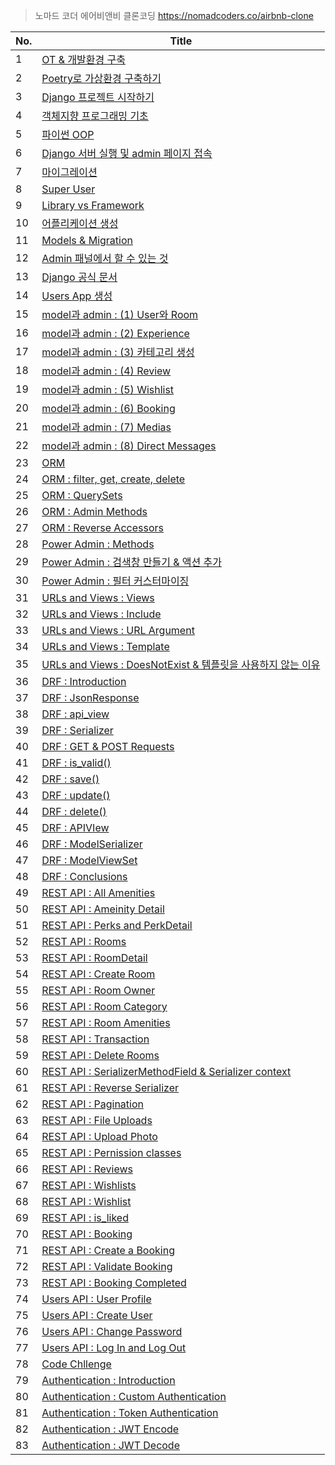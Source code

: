 > 노마드 코더 에어비앤비 클론코딩 https://nomadcoders.co/airbnb-clone


| No. | Title |
| --- | ----- |
| 1   | [OT & 개발환경 구축](https://www.notion.so/hello-happy-world/OT-9f55212c32844698b5c4ae697a155b7f?pvs=4) |
| 2   | [Poetry로 가상환경 구축하기](https://www.notion.so/hello-happy-world/Poetry-e126089221984a74b3237e6b5bcf672c?pvs=4) |
| 3   | [Django 프로젝트 시작하기](https://www.notion.so/hello-happy-world/Django-85d34c52734b4018956bd2e3324feae1?pvs=4) |
| 4   | [객체지향 프로그래밍 기초](https://www.notion.so/hello-happy-world/60e6155426d6464bbbc6701dac40773b?pvs=4) |
| 5   | [파이썬 OOP](https://www.notion.so/hello-happy-world/OOP-53981ecc815343ce9c6e5a46c5681d4e?pvs=4) |
| 6   | [Django 서버 실행 및 admin 페이지 접속](https://www.notion.so/hello-happy-world/Django-admin-6b2e9dd186b649c6b2a775d28f565123?pvs=4) |
| 7   | [마이그레이션](https://www.notion.so/hello-happy-world/bbf215b5d03a4d73834215c17cd60f8e?pvs=4) |
| 8   | [Super User](https://www.notion.so/hello-happy-world/Super-User-f489118e419946779d40ea28b41385ff?pvs=4) |
| 9   | [Library vs Framework](https://www.notion.so/hello-happy-world/Library-vs-Framework-4003ddbe0a2d4df58f6bfc54e6b5d387?pvs=4) |
| 10  | [어플리케이션 생성](https://www.notion.so/hello-happy-world/4ef93fc7c092486bb43c080d15fe0e32?pvs=4) |
| 11  | [Models & Migration](https://www.notion.so/hello-happy-world/Models-Migrations-f2d5724eef824242810e6e6bcf25f96b?pvs=4) |
| 12  | [Admin 패널에서 할 수 있는 것](https://www.notion.so/hello-happy-world/Admin-4cd6df2200a04731a89a652dfbea9835?pvs=4) |
| 13  | [Django 공식 문서](https://www.notion.so/hello-happy-world/Django-cb85aa1ade4d443cb4c25f4c19614f6a?pvs=4) |
| 14  | [Users App 생성](https://www.notion.so/hello-happy-world/Users-APP-0e805d5f1e42452b9c8dc5c998328841?pvs=4) |
| 15  | [model과 admin : (1) User와 Room](https://www.notion.so/hello-happy-world/model-admin-1-User-Room-a7348883eab54f4cac9f806da97328a5?pvs=4) |
| 16  | [model과 admin : (2) Experience](https://www.notion.so/hello-happy-world/model-admin-2-Experience-3bb4ad69d06243ce952e7dd49db1e85c?pvs=4) |
| 17  | [model과 admin : (3) 카테고리 생성](https://www.notion.so/hello-happy-world/model-admin-3-61d37bcebc804b0a8dd6cbb34c2467dc?pvs=4) |
| 18  | [model과 admin : (4) Review](https://www.notion.so/hello-happy-world/model-admin-4-Review-f0ff748a0347447a97298ffc90d207db?pvs=4) |
| 19  | [model과 admin : (5) Wishlist](https://www.notion.so/hello-happy-world/model-admin-5-Wishlist-543802009b644ac6a276a34f82e797f4?pvs=4) |
| 20  | [model과 admin : (6) Booking](https://www.notion.so/hello-happy-world/model-admin-6-Booking-77c9d32b36a04116aef010dc27cce5f5?pvs=4) |
| 21  | [model과 admin : (7) Medias](https://www.notion.so/hello-happy-world/model-admin-7-Medias-fd7cde5ba648481b8dcd8a2ad3a264a2?pvs=4) |
| 22  | [model과 admin : (8) Direct Messages](https://www.notion.so/hello-happy-world/model-admin-8-Direct-Messages-21b1bf00832745fabb46908a0c9ae30e?pvs=4) |
| 23  | [ORM](https://www.notion.so/hello-happy-world/ORM-078981efce354068aa9eebc77612bf8f?pvs=4) |
| 24  | [ORM : filter, get, create, delete](https://www.notion.so/hello-happy-world/ORM-filter-get-create-delete-67761f8f373b469ea50c117e36a0ad0f?pvs=4) |
| 25  | [ORM : QuerySets](https://www.notion.so/hello-happy-world/ORM-QuerySets-eb276e883370465790777704e595877b?pvs=4) |
| 26  | [ORM : Admin Methods](https://www.notion.so/hello-happy-world/ORM-Admin-Methods-b563b3fd7758404da88ebba51541ef96?pvs=4) |
| 27  | [ORM : Reverse Accessors](https://www.notion.so/hello-happy-world/ORM-Reverse-Accessors-16be065c7a824c74a74abd8cc1829bba?pvs=4) |
| 28  | [Power Admin : Methods](https://www.notion.so/hello-happy-world/Power-Admin-Methods-06fab755a480441a9c3a503da1434763?pvs=4) |
| 29  | [Power Admin : 검색창 만들기 & 액션 추가](https://www.notion.so/hello-happy-world/Power-Admin-e423db43d6014e4a9d91865edce31549?pvs=4) |
| 30  | [Power Admin : 필터 커스터마이징](https://www.notion.so/hello-happy-world/Power-Admin-8e091062059f4b1abd23c595baa38f60?pvs=4) |
| 31  | [URLs and Views : Views](https://www.notion.so/hello-happy-world/URLs-and-Views-Views-6558721477a94797965c244d358ddeff?pvs=4) |
| 32  | [URLs and Views : Include](https://www.notion.so/hello-happy-world/URLs-and-Views-Include-c24d12e2621d41819f46f0a7c7a730f9?pvs=4) |
| 33  | [URLs and Views : URL Argument](https://www.notion.so/hello-happy-world/URLs-and-Views-URL-Argument-39a8599912f04313a7561e6e59df3858?pvs=4) |
| 34  | [URLs and Views : Template](https://www.notion.so/hello-happy-world/URLs-and-Views-Template-23ab6c48adff4e798eff9d532656f530?pvs=4) |
| 35  | [URLs and Views : DoesNotExist & 템플릿을 사용하지 않는 이유](https://www.notion.so/hello-happy-world/URLs-and-Views-DoesNotExist-f1b6059b7b5048a9a0f35c604f41986e?pvs=4) |
| 36  | [DRF : Introduction](https://www.notion.so/hello-happy-world/DRF-Introduction-f993ba6d96b541e489ffaa129cb7d9dc?pvs=4) |
| 37  | [DRF : JsonResponse](https://www.notion.so/hello-happy-world/DRF-JsonResponse-ec726af68f09448f94e42a7c9a65ebf8?pvs=4) |
| 38  | [DRF : api_view](https://www.notion.so/hello-happy-world/DRF-api_view-0f8656874b6a4566abac5c81fc7e558b?pvs=4) |
| 39  | [DRF : Serializer](https://www.notion.so/hello-happy-world/DRF-Serializer-a9cf09e5f90541da869fdcfc7db200db?pvs=4) |
| 40  | [DRF : GET & POST Requests](https://www.notion.so/hello-happy-world/DRF-GET-POST-Requests-ec897053d3714646a33efce021d56a61?pvs=4) |
| 41  | [DRF : is_valid()](https://www.notion.so/hello-happy-world/DRF-is_valid-309fcdc17ff54110ae4fed60b9662e9a?pvs=4) |
| 42  | [DRF : save()](https://www.notion.so/hello-happy-world/DRF-save-42b9330dc0f14da782e172eb72f44688?pvs=4) |
| 43  | [DRF : update()](https://www.notion.so/hello-happy-world/DRF-update-d47448e9f5db44d2a4509db713d89a9e?pvs=4) |
| 44  | [DRF : delete()](https://www.notion.so/hello-happy-world/DRF-delete-72b27573bb9444c8bf8c49fd5a787c3a?pvs=4) |
| 45  | [DRF : APIVIew](https://www.notion.so/hello-happy-world/DRF-APIView-189c966b2da2448dbe3b3d99febab1c3?pvs=4) |
| 46  | [DRF : ModelSerializer](https://www.notion.so/hello-happy-world/DRF-ModelSerializer-efb59a64e51a4545824b3386ddc13b2f?pvs=4) |
| 47  | [DRF : ModelViewSet](https://www.notion.so/hello-happy-world/DRF-ModelViewSet-51ea325f6e324cfbb9aa7a9f300f48c5?pvs=4) |
| 48  | [DRF : Conclusions](https://www.notion.so/hello-happy-world/DRF-Conclusions-d34ce685d9ad4465a5bb40d56b1922b4?pvs=4) |
| 49  | [REST API : All Amenities](https://www.notion.so/hello-happy-world/REST-API-All-Amenities-b727aa3fd79b4ed48efdc8989a4738f8?pvs=4) |
| 50  | [REST API : Ameinity Detail](https://www.notion.so/hello-happy-world/REST-API-Amenity-Detail-7ec00d4adfe947da934e89c7379f1390?pvs=4) |
| 51  | [REST API : Perks and PerkDetail](https://www.notion.so/hello-happy-world/REST-API-Perks-and-PerkDetail-03274178456b4ee0806f18e007db7a7f?pvs=4) |
| 52  | [REST API : Rooms](https://www.notion.so/hello-happy-world/REST-API-Rooms-60102bc0c5b24b3bbef85aa8108c2936?pvs=4) |
| 53  | [REST API : RoomDetail](https://www.notion.so/hello-happy-world/REST-API-RoomDetail-afd5a1a9dedd47719f88c912a2fcbb66?pvs=4) |
| 54  | [REST API : Create Room](https://www.notion.so/hello-happy-world/REST-API-Create-Room-49320060b63d49dca3ca6f5d391edcfe?pvs=4) |
| 55  | [REST API : Room Owner](https://www.notion.so/hello-happy-world/REST-API-Room-Owner-8e5b6166c70c4bada1ba3c0c3039e4ed?pvs=4) |
| 56  | [REST API : Room Category](https://www.notion.so/hello-happy-world/REST-API-Room-Category-ebcab6f35325438581346e00d63d9d4c?pvs=4) |
| 57  | [REST API : Room Amenities](https://www.notion.so/hello-happy-world/REST-API-Room-Amenities-3ce109e6a2324c7cb7c988bdfd60ed74?pvs=4) |
| 58  | [REST API : Transaction](https://www.notion.so/hello-happy-world/REST-API-Transaction-4c8b2968c9a848a1b7635345aeb5ac61?pvs=4) |
| 59  | [REST API : Delete Rooms](https://www.notion.so/hello-happy-world/REST-API-Delete-Rooms-ac6d1a8ff90f4e2fb9334bc49a7ebc6b?pvs=4) |
| 60  | [REST API : SerializerMethodField & Serializer context](https://www.notion.so/hello-happy-world/REST-API-SerializerMethodField-Serializer-context-6b229feca3574533ae6126dbafde7531?pvs=4) |
| 61  | [REST API : Reverse Serializer](https://www.notion.so/hello-happy-world/REST-API-Reverse-Serializer-b30943bdca90470e834eb19b8c4718e0?pvs=4) |
| 62  | [REST API : Pagination](https://www.notion.so/hello-happy-world/REST-API-Pagination-14fba7b3e1e6478fa018141ae4bccbb1?pvs=4) |
| 63  | [REST API : File Uploads](https://www.notion.so/hello-happy-world/REST-API-File-Uploads-5ae01af508ce4bc09d0579d31158c055?pvs=4) |
| 64  | [REST API : Upload Photo](https://www.notion.so/hello-happy-world/REST-API-Upload-Photo-7ae65fa8d22540e69b3db461a7d008b3?pvs=4) |
| 65  | [REST API : Pernission classes](https://www.notion.so/hello-happy-world/REST-API-Permission-classes-8f61c4d61b70494c990406ef1f07cd60?pvs=4) |
| 66  | [REST API : Reviews](https://www.notion.so/hello-happy-world/REST-API-Reviews-be37ea46e8f74f8aa87005e90072be7f?pvs=4) |
| 67  | [REST API : Wishlists](https://www.notion.so/hello-happy-world/REST-API-Wishlists-ff1c126eb9d44c00807eac71eb925d63?pvs=4) |
| 68  | [REST API : Wishlist](https://www.notion.so/hello-happy-world/REST-API-Wishlist-e15b1e2c3baf4af4a959ef1d71bd0431?pvs=4) |
| 69  | [REST API : is_liked](https://www.notion.so/hello-happy-world/REST-API-is_liked-8871491baaf342c7a5bf9be85f9a7051?pvs=4) |
| 70  | [REST API : Booking](https://www.notion.so/hello-happy-world/REST-API-Booking-a4f9ee3429ac45d7987716fe8873b60b?pvs=4) |
| 71  | [REST API : Create a Booking](https://www.notion.so/hello-happy-world/REST-API-Create-a-Booking-27b79c6a59804230885ecf8ab609ed06?pvs=4) |
| 72  | [REST API : Validate Booking](https://www.notion.so/hello-happy-world/REST-API-Validate-Booking-76e876714de64df2b04e3f857e183f05?pvs=4) |
| 73  | [REST API : Booking Completed](https://www.notion.so/hello-happy-world/REST-API-Booking-Completed-fd6d29e260294870ab516c470d6b0727?pvs=4) |
| 74  | [Users API : User Profile](https://www.notion.so/hello-happy-world/Users-API-User-Profile-c2003b9fd91a4532a061deb66914c426?pvs=4) |
| 75  | [Users API : Create User](https://www.notion.so/hello-happy-world/Users-API-Create-User-e00a6c7cd9d74124823815d210c5aa9a?pvs=4) |
| 76  | [Users API : Change Password](https://www.notion.so/hello-happy-world/Users-API-Change-Password-c65941c9635b48168b12e638dbe9574a?pvs=4) |
| 77  | [Users API : Log In and Log Out](https://www.notion.so/hello-happy-world/Users-API-Log-In-and-Log-Out-41d05befd14c4cbbb93884aba9c16c13?pvs=4) |
| 78  | [Code Chllenge](https://www.notion.so/hello-happy-world/Code-Challenge-b49d1439a82143d18541cc236ea41f52?pvs=4) |
| 79  | [Authentication : Introduction](https://www.notion.so/hello-happy-world/Authentication-Introduction-c2e7eea9eb3644f387a6202f853b6702?pvs=4) |
| 80  | [Authentication : Custom Authentication](https://www.notion.so/hello-happy-world/Authentication-Custom-Authentication-07d3f8815b224eeca30af7fbe05dd7ef?pvs=4) |
| 81  | [Authentication : Token Authentication](https://www.notion.so/hello-happy-world/Authentication-Token-Authentication-08da66fa350445159aff3e58f53285d2?pvs=4) |
| 82  | [Authentication : JWT Encode](https://www.notion.so/hello-happy-world/Authentication-JWT-Encode-4c5b079061db476e90d48a053341a0a1?pvs=4) |
| 83  | [Authentication : JWT Decode](https://www.notion.so/hello-happy-world/Authentication-JWT-Decode-540d2327ea694a3a8f28f76f39550a53?pvs=4) |
